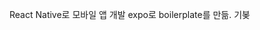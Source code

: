 React Native로 모바일 앱 개발
expo로 boilerplate를 만듦. 기봊
<!--stackedit_data:
eyJoaXN0b3J5IjpbMTQwMDA3NzM4NF19
-->
